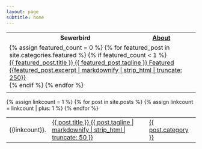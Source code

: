 ```yaml
---
layout: page
subtitle: home
---
```


<table class="toc" cellpadding="0" border="0" cellspacing="0">
  <tr>
      <th>
        <object id="siteLogo" 
          class="center" 
          data="assets/animatedSiteLogo.svg" 
          type="image/svg+xml" 
          style="width:30px;" 
          alt="sewerbird" ></object>
      </th>
      <th>
        <span class="title">Sewerbird</span>
      </th>
      <th>
        <a href="/about" class="about_button">About</a>
      </th>
  </tr>
  <tr>
    <td class="featured" colspan="3">
      {% assign featured_count = 0 %}
      {% for featured_post in site.categories.featured %}
        {% if featured_count < 1 %}
      <a class="featured card" href="{{ BASE_PATH }}{{ featured_post.url }}">
        <div>
        {{ featured_post.title }} <span class="tagline">{{ featured_post.tagline }}</span> <span class="featured_tag">Featured</span>
        </div>
        <div class="excerpt">{{featured_post.excerpt | markdownify | strip_html | truncate: 250}}</div>
      </a>
        {% endif %}
      {% endfor %}
    </td>
  </tr>
  <tr><td class="break" colspan="3"></td> </tr>
  <tr>
    <table class="toc">
      {% assign linkcount = 1 %}
      {% for post in site.posts %}
      <tr> 
          <td>
            {{linkcount}}.
          </td>
          <td>
            <a class="post_title" href="{{ BASE_PATH }}{{ post.url }}"> {{ post.title }}
            <span class="tagline">{{ post.tagline | markdownify | strip_html | truncate: 50 }}</span>
            </a>
          </td>
          <td>
            <a href="/content/{{post.category}}">{{ post.category }}</a>
          </td>
      </tr>
      {% assign linkcount = linkcount | plus: 1 %}
      {% endfor %}
    </table>
  </tr>
</table>
